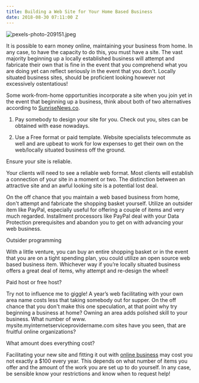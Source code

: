 ```yaml
---
title: Building a Web Site for Your Home Based Business
date: 2018-08-30 07:11:00 Z
---
```


![pexels-photo-209151.jpeg](/uploads/pexels-photo-209151.jpeg)

It is possible to earn money online, maintaining your business from home. In any case, to have the capacity to do this, you must have a site. The vast majority beginning up a locally established business will attempt and fabricate their own that is fine in the event that you comprehend what you are doing yet can reflect seriously in the event that you don't. Locally situated business sites, should be proficient looking however not excessively ostentatious! 

Some work-from-home opportunities incorporate a site when you join yet in the event that beginning up a business, think about both of two alternatives according to [SunriseNews.co](https://sunrisenews.co/). 

1) Pay somebody to design your site for you. Check out you, sites can be obtained with ease nowadays. 

2) Use a Free format or paid template. Website specialists telecommute as well and are upbeat to work for low expenses to get their own on the web/locally situated business off the ground. 

Ensure your site is reliable. 

Your clients will need to see a reliable web format. Most clients will establish a connection of your site in a moment or two. The distinction between an attractive site and an awful looking site is a potential lost deal. 

On the off chance that you maintain a web based business from home, don't attempt and fabricate the shopping basket yourself. Utilize an outsider item like PayPal, especially useful for offering a couple of items and very much regarded. Installment processors like PayPal deal with your Data Protection prerequisites and abandon you to get on with advancing your web business. 

Outsider programming 

With a little venture, you can buy an entire shopping basket or in the event that you are on a tight spending plan, you could utilize an open source web based business item. Whichever way if you’re locally situated business offers a great deal of items, why attempt and re-design the wheel! 

Paid host or free host? 

Try not to influence me to giggle! A year’s web facilitating with your own area name costs less that taking somebody out for supper. On the off chance that you don't make this one speculation, at that point why try beginning a business at home? Owning an area adds polished skill to your business. What number of www. mysite.myinternetserviceprovidername.com sites have you seen, that are fruitful online organizations? 

What amount does everything cost? 

Facilitating your new site and fitting it out with [online business](https://smallbiztrends.com/2016/11/online-business-ideas.html) may cost you not exactly a $100 every year. This depends on what number of items you offer and the amount of the work you are set up to do yourself. In any case, be sensible know your restrictions and know when to request help!
